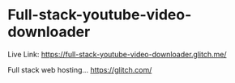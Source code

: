 # Full-stack-youtube-video-downloader

Live Link: https://full-stack-youtube-video-downloader.glitch.me/

Full stack web hosting... 
https://glitch.com/
